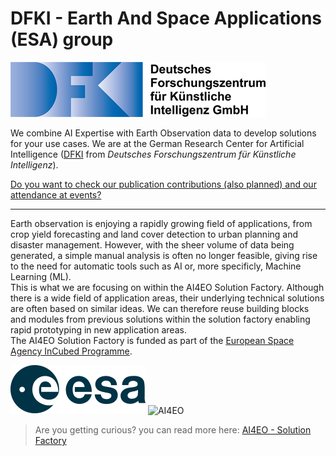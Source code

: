 # DFKI - Earth And Space Applications (ESA) group

![DFKI](imgs/dfki.png "DFKI")

We combine AI Expertise with Earth Observation data to develop solutions for your use cases. We are at the German Research Center for Artificial Intelligence ([DFKI](https://www.dfki.de/en/web) from *Deutsches Forschungszentrum für Künstliche Intelligenz*).

[Do you want to check our publication contributions (also planned) and our attendance at events?](./content)

---

Earth observation is enjoying a rapidly growing field of applications, from crop yield forecasting and land cover detection to urban planning and disaster management. However, with the sheer volume of data being generated, a simple manual analysis is often no longer feasible, giving rise to the need for automatic tools such as AI or, more specificly, Machine Learning (ML).  
This is what we are focusing on within the AI4EO Solution Factory. Although there is a wide field of application areas, their underlying technical solutions are often based on similar ideas. We can therefore reuse building blocks and modules from previous solutions within the solution factory enabling rapid prototyping in new application areas.  
The AI4EO Solution Factory is funded as part of the [European Space Agency InCubed Programme](https://incubed.esa.int/portfolio/ai4eo-solution-factory/).

![European Space Agency](imgs/esa.png "European Space Agency") ![AI4EO](ai4eo.jpg "AI4EO")

>  Are you getting curious? you can read more here: [AI4EO - Solution Factory](https://www.ai4eo-factory.de/en-index.html)